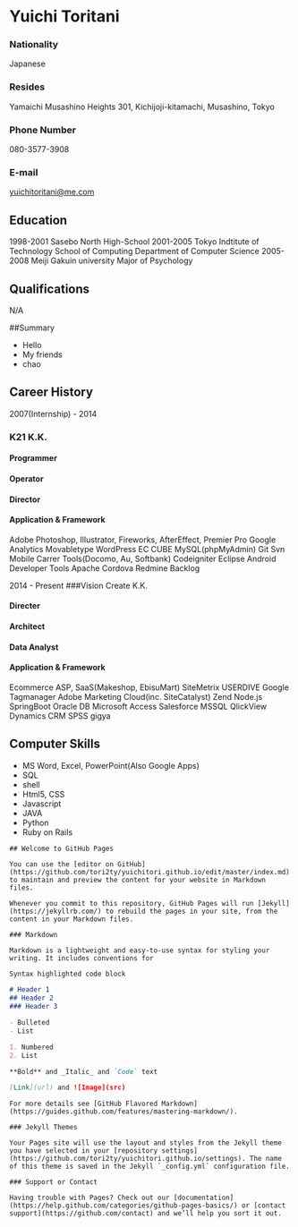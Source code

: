 # Yuichi Toritani
### Nationality
Japanese
### Resides
Yamaichi Musashino Heights 301, Kichijoji-kitamachi, Musashino, Tokyo
### Phone Number
080-3577-3908
### E-mail
yuichitoritani@me.com

## Education
1998-2001 Sasebo North High-School
2001-2005 Tokyo Indtitute of Technology School of Computing Department of Computer Science
2005-2008 Meiji Gakuin university Major of Psychology

## Qualifications
N/A

##Summary
- Hello
- My friends
- chao

## Career History
2007(Internship) - 2014
### K21 K.K.
#### Programmer
#### Operator
#### Director
#### Application & Framework
Adobe Photoshop, Illustrator, Fireworks, AfterEffect, Premier Pro
Google Analytics
Movabletype
WordPress
EC CUBE
MySQL(phpMyAdmin)
Git
Svn
Mobile Carrer Tools(Docomo, Au, Softbank)
Codeigniter
Eclipse
Android Developer Tools
Apache Cordova
Redmine
Backlog

2014 - Present
###Vision Create K.K.
#### Directer
#### Architect
#### Data Analyst
#### Application & Framework
Ecommerce ASP, SaaS(Makeshop, EbisuMart)
SiteMetrix
USERDIVE
Google Tagmanager
Adobe Marketing Cloud(inc. SiteCatalyst)
Zend
Node.js
SpringBoot
Oracle DB
Microsoft Access
Salesforce
MSSQL
QlickView
Dynamics CRM
SPSS
gigya




## Computer Skills
- MS Word, Excel, PowerPoint(Also Google Apps)
- SQL
- shell
- Html5, CSS
- Javascript
- JAVA
- Python
- Ruby on Rails

```
## Welcome to GitHub Pages

You can use the [editor on GitHub](https://github.com/tori2ty/yuichitori.github.io/edit/master/index.md) to maintain and preview the content for your website in Markdown files.

Whenever you commit to this repository, GitHub Pages will run [Jekyll](https://jekyllrb.com/) to rebuild the pages in your site, from the content in your Markdown files.

### Markdown

Markdown is a lightweight and easy-to-use syntax for styling your writing. It includes conventions for
```
```markdown
Syntax highlighted code block

# Header 1
## Header 2
### Header 3

- Bulleted
- List

1. Numbered
2. List

**Bold** and _Italic_ and `Code` text

[Link](url) and ![Image](src)
```
```
For more details see [GitHub Flavored Markdown](https://guides.github.com/features/mastering-markdown/).

### Jekyll Themes

Your Pages site will use the layout and styles from the Jekyll theme you have selected in your [repository settings](https://github.com/tori2ty/yuichitori.github.io/settings). The name of this theme is saved in the Jekyll `_config.yml` configuration file.

### Support or Contact

Having trouble with Pages? Check out our [documentation](https://help.github.com/categories/github-pages-basics/) or [contact support](https://github.com/contact) and we’ll help you sort it out.
```
